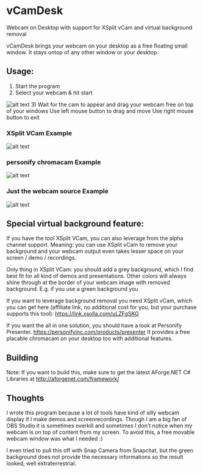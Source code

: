 # vCamDesk
Webcam on Desktop with support for XSplit vCam and virtual background removal

vCamDesk brings your webcam on your desktop as a free floating small window. 
It stays ontop of any other window or your desktop.

## Usage:
1) Start the program
2) Select your webcam & hit start

![alt text](https://github.com/tharmes42/vCamDesk/blob/master/pagecontent/vDeskCam_screen1_startscreen.png "Initial Screen")
3) Wait for the cam to appear and drag your webcam free on top of your windows
Use left mouse button to drag and move
Use right mouse button to exit 

### XSplit VCam Example
![alt text](https://github.com/tharmes42/vCamDesk/blob/master/pagecontent/vDeskCam_screen3_xsplit.png "XSplit VCam Example")

### personify chromacam Example
![alt text](https://github.com/tharmes42/vCamDesk/blob/master/pagecontent/vDeskCam_screen2_chromacam.png "personify chromacam Example")

### Just the webcam source Example
![alt text](https://github.com/tharmes42/vCamDesk/blob/master/pagecontent/vDeskCam_screen4_without_greenscreen.png "Just the webcam without greenscreen removal :)")

## Special virtual background feature: 
If you have the tool XSplit VCam, you can also leverage from the alpha channel support. 
Meaning: you can use XSplit vCam to remove your background and your webcam
output even takes lesser space on your screen / demo / recordings.

Only thing in XSplit VCam: you should add a grey background, which I find best
fit for all kind of demos and presentations. Other colors will always shine through
at the border of your webcam image with removed background. E.g. if you use a green
background you 

If you want to leverage background removal you need XSplit vCam, which you can
get here (affiliate link, no additional cost for you, but your purchase supports this tool):
https://link.xsolla.com/uLZFgSKG

If you want the all in one solution, you should have a look at Personify Presenter.
https://personifyinc.com/products/presenter
It provides a free placable chromacam on your desktop too with additional features.

## Building
Note: If you want to build this, make sure to get the latest AForge.NET C# Libraries at
http://aforgenet.com/framework/

## Thoughts
I wrote this program because a lot of tools have kind of silly webcam display 
if I make demos and screenrecordings. Though I am a big fan of OBS Studio
it is sometimes overkill and sometimes I don't notice when my webcam is on top
of content from my screen. To avoid this, a free movable webcam window was
what I needed :)

I even tried to pull this off with Snap Camera from Snapchat, but the green
background does not provide the necessary informations so the result looked, well
extraterrestrial. 
